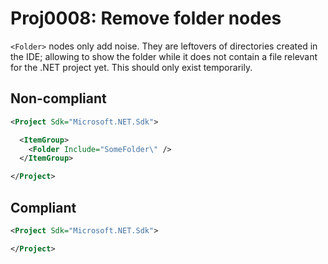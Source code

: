# Proj0008: Remove folder nodes
`<Folder>` nodes only add noise. They are leftovers of directories created in the
IDE; allowing to show the folder while it does not contain a file relevant for
the .NET project yet. This should only exist temporarily.

## Non-compliant
``` xml
<Project Sdk="Microsoft.NET.Sdk">

  <ItemGroup>
    <Folder Include="SomeFolder\" />
  </ItemGroup>

</Project>
```

## Compliant
``` xml
<Project Sdk="Microsoft.NET.Sdk">

</Project>
```
